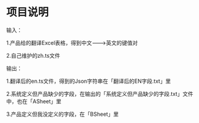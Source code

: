 # 项目说明

输入：

1.产品给的翻译Excel表格，得到中文--->英文的键值对

2.自己维护的zh.ts文件

输出：

1.翻译后的en.ts文件，得到的Json字符串在「翻译后的EN字段.txt」里

2.系统定义但产品缺少的字段，在输出的「系统定义但产品缺少的字段.txt」文件中，也在「ASheet」里

3.产品定义但我没定义的字段，在「BSheet」里